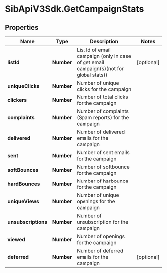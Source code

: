 # SibApiV3Sdk.GetCampaignStats

## Properties
Name | Type | Description | Notes
------------ | ------------- | ------------- | -------------
**listId** | **Number** | List Id of email campaign (only in case of get email campaign(s)(not for global stats)) | [optional] 
**uniqueClicks** | **Number** | Number of unique clicks for the campaign | 
**clickers** | **Number** | Number of total clicks for the campaign | 
**complaints** | **Number** | Number of complaints (Spam reports) for the campaign | 
**delivered** | **Number** | Number of delivered emails for the campaign | 
**sent** | **Number** | Number of sent emails for the campaign | 
**softBounces** | **Number** | Number of softbounce for the campaign | 
**hardBounces** | **Number** | Number of harbounce for the campaign | 
**uniqueViews** | **Number** | Number of unique openings for the campaign | 
**unsubscriptions** | **Number** | Number of unsubscription for the campaign | 
**viewed** | **Number** | Number of openings for the campaign | 
**deferred** | **Number** | Number of deferred emails for the campaign | [optional] 


